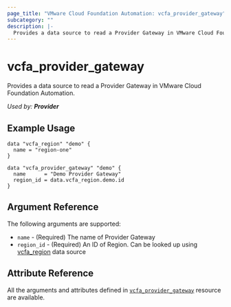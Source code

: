 ```yaml
---
page_title: "VMware Cloud Foundation Automation: vcfa_provider_gateway"
subcategory: ""
description: |-
  Provides a data source to read a Provider Gateway in VMware Cloud Foundation Automation.
---
```


# vcfa_provider_gateway

Provides a data source to read a Provider Gateway in VMware Cloud Foundation Automation.

_Used by: **Provider**_

## Example Usage

```hcl
data "vcfa_region" "demo" {
  name = "region-one"
}

data "vcfa_provider_gateway" "demo" {
  name      = "Demo Provider Gateway"
  region_id = data.vcfa_region.demo.id
}
```

## Argument Reference

The following arguments are supported:

- `name` - (Required) The name of Provider Gateway
- `region_id` - (Required) An ID of Region. Can be looked up using
  [vcfa_region](/providers/vmware/vcfa/latest/docs/data-sources/region) data source

## Attribute Reference

All the arguments and attributes defined in
[`vcfa_provider_gateway`](/providers/vmware/vcfa/latest/docs/resources/provider_gateway)
resource are available.
